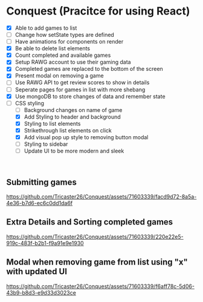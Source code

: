 # Conquest (Pracitce for using React)

- [x] Able to add games to list
- [ ] Change how setState types are defined
- [ ] Have animations for components on render
- [x] Be able to delete list elements
- [x] Count completed and available games
- [x] Setup RAWG account to use their gaming data
- [x] Completed games are replaced to the bottom of the screen
- [x] Present modal on removing a game
- [ ] Use RAWG API to get review scores to show in details
- [ ] Seperate pages for games in list with more shebang
- [x] Use mongoDB to store changes of data and remember state
- [ ] CSS styling
  - [ ] Background changes on name of game
  - [x] Add Styling to header and background
  - [x] Styling to list elements
  - [x] Strikethrough list elements on click
  - [x] Add visual pop up style to removing button modal
  - [ ] Styling to sidebar
  - [ ] Update UI to be more modern and sleek

<br />

## Submitting games

https://github.com/Tricaster26/Conquest/assets/71603339/facd9d72-8a5a-4e36-b7d6-ec6c0dd1da6f

## Extra Details and Sorting completed games

https://github.com/Tricaster26/Conquest/assets/71603339/220e22e5-919c-483f-b2b1-f9a91e9e1930

## Modal when removing game from list using "x" with updated UI

https://github.com/Tricaster26/Conquest/assets/71603339/f6aff78c-5d06-43b9-b8d3-e9d33d3023ce
